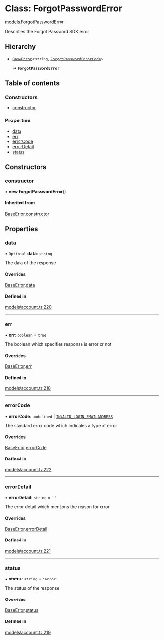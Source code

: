 # Class: ForgotPasswordError

[models](../wiki/models).ForgotPasswordError

Describes the Forgot Password SDK error

## Hierarchy

- [`BaseError`](../wiki/models.BaseError)<`string`, [`ForgotPasswordErrorCode`](../wiki/models.ForgotPasswordErrorCode)\>

  ↳ **`ForgotPasswordError`**

## Table of contents

### Constructors

- [constructor](../wiki/models.ForgotPasswordError#constructor)

### Properties

- [data](../wiki/models.ForgotPasswordError#data)
- [err](../wiki/models.ForgotPasswordError#err)
- [errorCode](../wiki/models.ForgotPasswordError#errorcode)
- [errorDetail](../wiki/models.ForgotPasswordError#errordetail)
- [status](../wiki/models.ForgotPasswordError#status)

## Constructors

### constructor

• **new ForgotPasswordError**()

#### Inherited from

[BaseError](../wiki/models.BaseError).[constructor](../wiki/models.BaseError#constructor)

## Properties

### data

• `Optional` **data**: `string`

The data of the response

#### Overrides

[BaseError](../wiki/models.BaseError).[data](../wiki/models.BaseError#data)

#### Defined in

[models/account.ts:220](https://gitlab.com/baliganikhil/blackmirror-sdk/-/blob/349365c/src/models/account.ts#L220)

___

### err

• **err**: `boolean` = `true`

The boolean which specifies response is error or not

#### Overrides

[BaseError](../wiki/models.BaseError).[err](../wiki/models.BaseError#err)

#### Defined in

[models/account.ts:218](https://gitlab.com/baliganikhil/blackmirror-sdk/-/blob/349365c/src/models/account.ts#L218)

___

### errorCode

• **errorCode**: `undefined` \| [`INVALID_LOGIN_EMAILADDRESS`](../wiki/models.ForgotPasswordErrorCode#invalid_login_emailaddress)

The standard error code which indicates a type of error

#### Overrides

[BaseError](../wiki/models.BaseError).[errorCode](../wiki/models.BaseError#errorcode)

#### Defined in

[models/account.ts:222](https://gitlab.com/baliganikhil/blackmirror-sdk/-/blob/349365c/src/models/account.ts#L222)

___

### errorDetail

• **errorDetail**: `string` = `''`

The error detail which mentions the reason for error

#### Overrides

[BaseError](../wiki/models.BaseError).[errorDetail](../wiki/models.BaseError#errordetail)

#### Defined in

[models/account.ts:221](https://gitlab.com/baliganikhil/blackmirror-sdk/-/blob/349365c/src/models/account.ts#L221)

___

### status

• **status**: `string` = `'error'`

The status of the response

#### Overrides

[BaseError](../wiki/models.BaseError).[status](../wiki/models.BaseError#status)

#### Defined in

[models/account.ts:219](https://gitlab.com/baliganikhil/blackmirror-sdk/-/blob/349365c/src/models/account.ts#L219)
